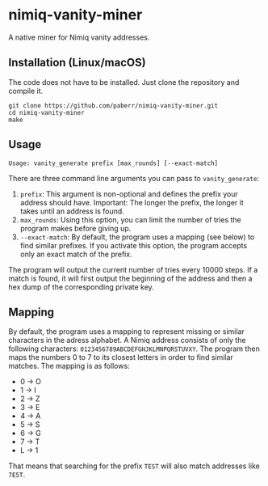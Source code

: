 # nimiq-vanity-miner
A native miner for Nimiq vanity addresses.

## Installation (Linux/macOS)
The code does not have to be installed.
Just clone the repository and compile it.

```
git clone https://github.com/paberr/nimiq-vanity-miner.git
cd nimiq-vanity-miner
make
```

## Usage
`Usage: vanity_generate prefix [max_rounds] [--exact-match]`

There are three command line arguments you can pass to `vanity_generate`:

1. `prefix`: This argument is non-optional and defines the prefix your address should have.
Important: The longer the prefix, the longer it takes until an address is found.
2. `max_rounds`: Using this option, you can limit the number of tries the program makes before giving up.
3. `--exact-match`: By default, the program uses a mapping (see below) to find similar prefixes. If you activate this option, the program accepts only an exact match of the prefix.

The program will output the current number of tries every 10000 steps.
If a match is found, it will first output the beginning of the address and then a hex dump of the corresponding private key.

## Mapping
By default, the program uses a mapping to represent missing or similar characters in the adress alphabet.
A Nimiq address consists of only the following characters: `0123456789ABCDEFGHJKLMNPQRSTUVXY`.
The program then maps the numbers 0 to 7 to its closest letters in order to find similar matches.
The mapping is as follows:

- 0 -> O
- 1 -> I
- 2 -> Z
- 3 -> E
- 4 -> A
- 5 -> S
- 6 -> G
- 7 -> T
- L -> 1

That means that searching for the prefix `TEST` will also match addresses like `7E5T`.
